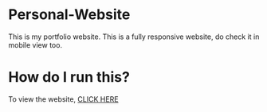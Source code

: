 # Personal-Website

This is my portfolio website.
This is a fully responsive website, do check it in mobile view too.

# How do I run this?

To view the website, [CLICK HERE](https://mandivson.github.io/Personal-Website/index.html)
